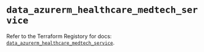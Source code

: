 # `data_azurerm_healthcare_medtech_service`

Refer to the Terraform Registory for docs: [`data_azurerm_healthcare_medtech_service`](https://registry.terraform.io/providers/hashicorp/azurerm/3.60.0/docs/data-sources/healthcare_medtech_service).
